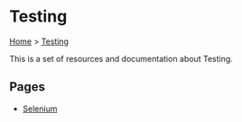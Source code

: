 # Testing

[Home](../readme.md) > [Testing](./testing.md)

This is a set of resources and documentation about Testing.

## Pages

* [Selenium](./selenium.md)
